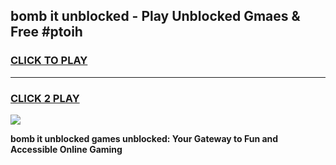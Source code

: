 
## bomb it unblocked - Play Unblocked Gmaes & Free #ptoih
<h3>
<a href="https://news.freeplayer.one?title=bomb_it_unblocked&ref=03M">CLICK TO PLAY</a></h3>
<hr>

<h3>
<a href="https://news.freeplayer.one?title=bomb_it_unblocked&ref=03M">CLICK 2 PLAY</a>
  
</h3>

<a href="https://news.freeplayer.one?title=bomb_it_unblocked&ref=03M"><img src="https://clearcache.store/games.png"></a>


**bomb it unblocked games unblocked: Your Gateway to Fun and Accessible Online Gaming**

